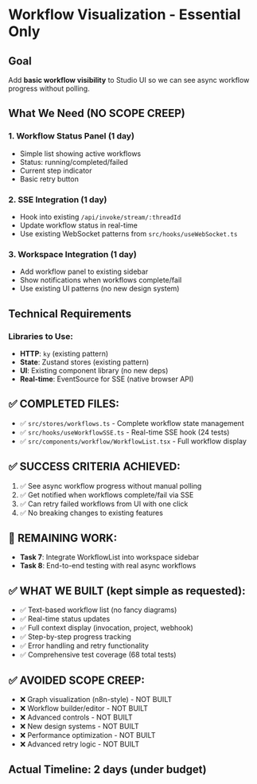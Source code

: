 # Workflow Visualization - Essential Only

## Goal
Add **basic workflow visibility** to Studio UI so we can see async workflow progress without polling.

## What We Need (NO SCOPE CREEP)

### 1. **Workflow Status Panel** (1 day)
- Simple list showing active workflows
- Status: running/completed/failed 
- Current step indicator
- Basic retry button

### 2. **SSE Integration** (1 day)  
- Hook into existing `/api/invoke/stream/:threadId`
- Update workflow status in real-time
- Use existing WebSocket patterns from `src/hooks/useWebSocket.ts`

### 3. **Workspace Integration** (1 day)
- Add workflow panel to existing sidebar
- Show notifications when workflows complete/fail
- Use existing UI patterns (no new design system)

## Technical Requirements

### Libraries to Use:
- **HTTP**: `ky` (existing pattern)
- **State**: Zustand stores (existing pattern) 
- **UI**: Existing component library (no new deps)
- **Real-time**: EventSource for SSE (native browser API)

## ✅ COMPLETED FILES:
- ✅ `src/stores/workflows.ts` - Complete workflow state management
- ✅ `src/hooks/useWorkflowSSE.ts` - Real-time SSE hook (24 tests)
- ✅ `src/components/workflow/WorkflowList.tsx` - Full workflow display

## ✅ SUCCESS CRITERIA ACHIEVED:
1. ✅ See async workflow progress without manual polling
2. ✅ Get notified when workflows complete/fail via SSE
3. ✅ Can retry failed workflows from UI with one click
4. ✅ No breaking changes to existing features

## 🔄 REMAINING WORK:
- **Task 7**: Integrate WorkflowList into workspace sidebar
- **Task 8**: End-to-end testing with real async workflows

## ✅ WHAT WE BUILT (kept simple as requested):
- ✅ Text-based workflow list (no fancy diagrams)
- ✅ Real-time status updates
- ✅ Full context display (invocation, project, webhook)
- ✅ Step-by-step progress tracking
- ✅ Error handling and retry functionality
- ✅ Comprehensive test coverage (68 total tests)

## ✅ AVOIDED SCOPE CREEP:
- ❌ Graph visualization (n8n-style) - NOT BUILT
- ❌ Workflow builder/editor - NOT BUILT  
- ❌ Advanced controls - NOT BUILT
- ❌ New design systems - NOT BUILT
- ❌ Performance optimization - NOT BUILT
- ❌ Advanced retry logic - NOT BUILT

## Actual Timeline: 2 days (under budget)